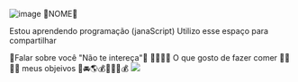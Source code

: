 ![image](https://github.com/NAMEusercom/NAMEusercom/assets/142313084/d2409cb1-3103-4694-ad71-71942ce47d5d)
🖕NOME🖕

Estou aprendendo programação (janaScript)
Utilizo esse espaço para compartilhar

🤬Falar sobre você "Não te intereça"🤬
🍮🍔🍉🍇 O que gosto de fazer comer 🍮🍔🍉🍇
meus objeivos 🏡🚘🌎💰💲💲💲💰
![](https://media.tenor.com/xkLBXVT-uYgAAAAC/siuu.gif)

